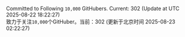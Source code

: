 Committed to Following `10,000` GitHubers. Current: <!-- FOLLOWING_COUNT -->302<!-- FOLLOWING_COUNT --> (Update at UTC <!-- LAST_UPDATED -->2025-08-22 18:22:27<!-- LAST_UPDATED -->)<br>
致力于关注`10,000`个GitHuber。当前：<!-- FOLLOWING_COUNT -->302<!-- FOLLOWING_COUNT --> (更新于北京时间 <!-- LAST_UPDATED_CST -->2025-08-23 02:22:27<!-- LAST_UPDATED_CST -->)
